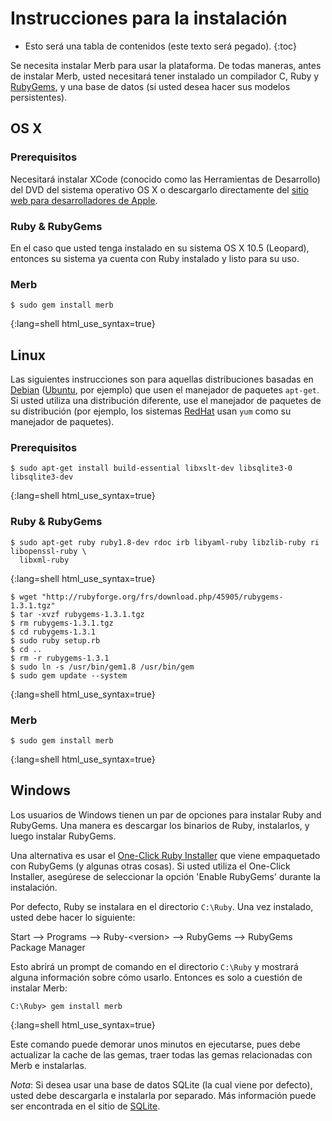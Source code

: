 # Instrucciones para la instalación

* Esto será una tabla de contenidos (este texto será pegado).
{:toc}

Se necesita instalar Merb para usar la plataforma.
De todas maneras, antes de instalar Merb, 
usted necesitará tener instalado un compilador C, Ruby y [RubyGems][], 
y una base de datos (si usted desea hacer sus modelos persistentes).

## OS X
### Prerequisitos
Necesitará instalar XCode (conocido como las Herramientas de Desarrollo) 
del DVD del sistema operativo OS X o descargarlo directamente del
[sitio web para desarrolladores de Apple][].

### Ruby & RubyGems
En el caso que usted tenga instalado en su sistema OS X 10.5 (Leopard), 
entonces su sistema ya cuenta con Ruby instalado y listo para su uso.

### Merb
    $ sudo gem install merb
{:lang=shell html_use_syntax=true}

## Linux
Las siguientes instrucciones son para aquellas distribuciones basadas en [Debian][] 
([Ubuntu][], por ejemplo) que usen el manejador de paquetes ``apt-get``.
Si usted utiliza una distribución diferente, use el manejador de paquetes de su distribución
(por ejemplo, los sistemas [RedHat][] usan ``yum`` como su manejador de paquetes).

### Prerequisitos
    $ sudo apt-get install build-essential libxslt-dev libsqlite3-0 libsqlite3-dev
{:lang=shell html_use_syntax=true}

### Ruby & RubyGems
    $ sudo apt-get ruby ruby1.8-dev rdoc irb libyaml-ruby libzlib-ruby ri libopenssl-ruby \
      libxml-ruby
{:lang=shell html_use_syntax=true}

    $ wget "http://rubyforge.org/frs/download.php/45905/rubygems-1.3.1.tgz"
    $ tar -xvzf rubygems-1.3.1.tgz
    $ rm rubygems-1.3.1.tgz
    $ cd rubygems-1.3.1
    $ sudo ruby setup.rb
    $ cd ..
    $ rm -r rubygems-1.3.1
    $ sudo ln -s /usr/bin/gem1.8 /usr/bin/gem
    $ sudo gem update --system
{:lang=shell html_use_syntax=true}

### Merb
    $ sudo gem install merb
{:lang=shell html_use_syntax=true}

## Windows
Los usuarios de Windows tienen un par de opciones para instalar Ruby and RubyGems.
Una manera es descargar los binarios de Ruby, instalarlos, y luego instalar RubyGems.

Una alternativa es usar el [One-Click Ruby Installer][] 
que viene empaquetado con RubyGems (y algunas otras cosas).
Si usted utiliza el One-Click Installer, 
asegúrese de seleccionar la opción 'Enable RubyGems' durante la instalación.

Por defecto, Ruby se instalara en el directorio ``C:\Ruby``.
Una vez instalado, usted debe hacer lo siguiente:

Start --&gt; Programs --&gt; Ruby-&lt;version&gt; --&gt; RubyGems --&gt; RubyGems Package Manager

Esto abrirá un prompt de comando en el directorio ``C:\Ruby`` 
y mostrará alguna información sobre cómo usarlo. 
Entonces es solo a cuestión de instalar Merb:

    C:\Ruby> gem install merb
{:lang=shell html_use_syntax=true}

Este comando puede demorar unos minutos en ejecutarse, 
pues debe actualizar la cache de las gemas, 
traer todas las gemas relacionadas con Merb e instalarlas.

_Nota_: Si desea usar una base de datos SQLite (la cual viene por defecto), 
usted debe descargarla e instalarla por separado. 
Más información puede ser encontrada en el sitio de [SQLite][].

[sitio web para desarrolladores de Apple]: http://developer.apple.com/technology/xcode.html
[Debian]: http://www.debian.org/
[RubyGems]: http://www.rubygems.org/
[Ubuntu]: http://www.ubuntu.com/
[RedHat]: http://www.redhat.com/
[One-Click Ruby Installer]: http://rubyinstaller.rubyforge.org/wiki/wiki.pl
[SQLite]: http://www.sqlite.org/

